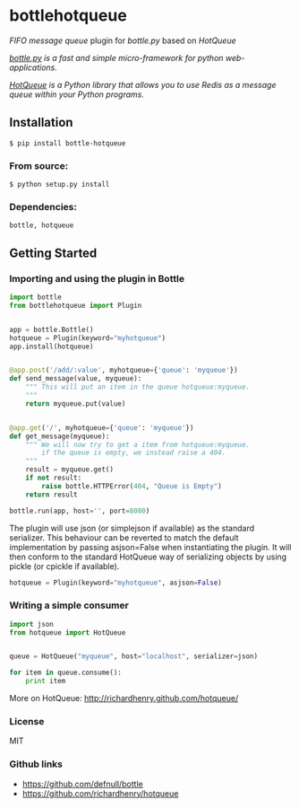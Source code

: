 # bottlehotqueue

_FIFO message queue_ plugin for _bottle.py_ based on _HotQueue_

_[bottle.py](http://bottlepy.org) is a fast and simple micro-framework for python web-applications._

_[HotQueue](http://richardhenry.github.com/hotqueue/) is a Python library that allows you to use Redis as a message queue within your Python programs._

## Installation

    $ pip install bottle-hotqueue

### From source:

    $ python setup.py install

### Dependencies:

    bottle, hotqueue

## Getting Started

### Importing and using the plugin in Bottle

```python
import bottle
from bottlehotqueue import Plugin


app = bottle.Bottle()
hotqueue = Plugin(keyword="myhotqueue")
app.install(hotqueue)


@app.post('/add/:value', myhotqueue={'queue': 'myqueue'})
def send_message(value, myqueue):
    """ This will put an item in the queue hotqueue:myqueue.
    """
    return myqueue.put(value)


@app.get('/', myhotqueue={'queue': 'myqueue'})
def get_message(myqueue):
    """ We will now try to get a item from hotqueue:myqueue.
        if the queue is empty, we instead raise a 404.
    """
    result = myqueue.get()
    if not result:
        raise bottle.HTTPError(404, "Queue is Empty")
    return result

bottle.run(app, host='', port=8080)
```

The plugin will use json (or simplejson if available) as the standard serializer. This behaviour can be reverted to match the default implementation by passing asjson=False when instantiating the plugin. It will then conform to the standard HotQueue way of serializing objects by using pickle (or cpickle if available).

```python
hotqueue = Plugin(keyword="myhotqueue", asjson=False)
```

### Writing a simple consumer

```python
import json
from hotqueue import HotQueue


queue = HotQueue("myqueue", host="localhost", serializer=json)

for item in queue.consume():
    print item

```
More on HotQueue: http://richardhenry.github.com/hotqueue/

### License
MIT

### Github links
* https://github.com/defnull/bottle
* https://github.com/richardhenry/hotqueue
